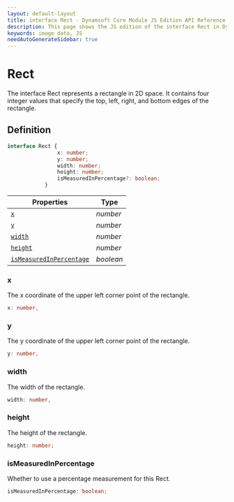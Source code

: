```yaml
---
layout: default-layout
title: interface Rect - Dynamsoft Core Module JS Edition API Reference
description: This page shows the JS edition of the interface Rect in Dynamsoft Core Module.
keywords: image data, JS
needAutoGenerateSidebar: true
---
```


# Rect

The interface Rect represents a rectangle in 2D space. It contains four integer values that specify the top, left, right, and bottom edges of the rectangle.

## Definition

```typescript
interface Rect {
                x: number;
                y: number;
                width: number;
                height: number;
                isMeasuredInPercentage?: boolean;
            }
```



| Properties            | Type |
|----------------------|-------------|
| [`x`](#x) | *number* |
| [`y`](#y) | *number* |
| [`width`](#width) | *number* |
| [`height`](#height) | *number* |
| [`isMeasuredInPercentage`](#ismeasuredinpercentage) | *boolean* |

### x

The x coordinate of the upper left corner point of the rectangle.

```typescript
x: number,
```

### y

The y coordinate of the upper left corner point of the rectangle.

```typescript
y: number,
```

### width

The width of the rectangle.

```typescript
width: number,
```

### height

The height of the rectangle.

```typescript
height: number;
```

### isMeasuredInPercentage

Whether to use a percentage measurement for this Rect.

```typescript
isMeasuredInPercentage: boolean;
```

